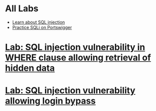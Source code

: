 # All Labs
- [Learn about SQL injection](https://portswigger.net/web-security/sql-injection)
- [Practice SQLi on Portswigger](https://portswigger.net/web-security/all-labs#sql-injection)

# [Lab: SQL injection vulnerability in WHERE clause allowing retrieval of hidden data](https://portswigger.net/web-security/sql-injection/lab-retrieve-hidden-data)
# [Lab: SQL injection vulnerability allowing login bypass](https://portswigger.net/web-security/sql-injection/lab-login-bypass)
